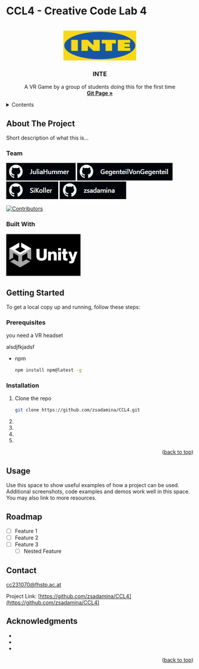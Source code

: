 <a id="readme-top"></a>

# CCL4 - Creative Code Lab 4

<br />
<div align="center">
  <a href="https://github.com/zsadamina/CCL4">
    <img src="Documentation/INTE_Logo_With_Background.png" alt="Logo" height="80">
  </a>

<h3 align="center">INTE</h3>

  <p align="center">
    A VR Game by a group of students doing this for the first time
    <br />
    <a href="https://zsadamina.github.io/CCL4/"><strong>Git Page »</strong></a>
  </p>
</div>


<details>
  <summary>Contents</summary>
  <ol>
    <li>
      <a href="#about-the-project">About The Project</a>
        <ul>
            <li><a href="#eam">Team</a></li>
        </ul>
    </li>
    <li>
      <a href="#getting-started">Getting Started</a>
      <ul>
        <li><a href="#prerequisites">Prerequisites</a></li>
        <li><a href="#installation">Installation</a></li>
      </ul>
    </li>
    <li><a href="#usage">Usage</a></li>
    <li><a href="#roadmap">Roadmap</a></li>
    <li><a href="#contact">Contact</a></li>
    <li><a href="#acknowledgments">Acknowledgments</a></li>
  </ol>
</details>

## About The Project

Short description of what this is...

### Team
[<img src = "Documentation/juliahummer.png" height="47" >](https://github.com/JuliaHummer)
[<img src = "Documentation/gegenteilvongegenteil.png" height="47" >](https://github.com/GegenteilVonGegenteil)
[<img src = "Documentation/sikoller.png" height="47" >](https://github.com/SiKoller)
[<img src = "Documentation/zsadamina.png" height="47" >](https://github.com/zsadamina)

[![Contributors][contributors-shield]][contributors-url]

### Built With

<img src = "Documentation/Unity-Logo.png" width="200" height=auto>

## Getting Started

To get a local copy up and running, follow these steps:

### Prerequisites
you need a VR headset

alsdjfkjadsf
* npm
  ```sh
  npm install npm@latest -g
  ```

### Installation

1. Clone the repo
   ```sh
   git clone https://github.com/zsadamina/CCL4.git
   ```
2. 
3. 
4. 
5. 

<p align="right">(<a href="#readme-top">back to top</a>)</p>

## Usage

Use this space to show useful examples of how a project can be used. Additional screenshots, code examples and demos work well in this space. You may also link to more resources.

## Roadmap

- [ ] Feature 1
- [ ] Feature 2
- [ ] Feature 3
    - [ ] Nested Feature

## Contact

cc231070@fhstp.ac.at

Project Link: [https://github.com/zsadamina/CCL4](https://github.com/zsadamina/CCL4)


<!-- ACKNOWLEDGMENTS -->
## Acknowledgments

* []()
* []()
* []()

<p align="right">(<a href="#readme-top">back to top</a>)</p>


<!-- MARKDOWN LINKS & IMAGES -->

[contributors-shield]: https://img.shields.io/github/contributors/zsadamina/CCL4.svg?style=for-the-badge
[contributors-url]: https://github.com/zsadamina/CCL4/graphs/contributors